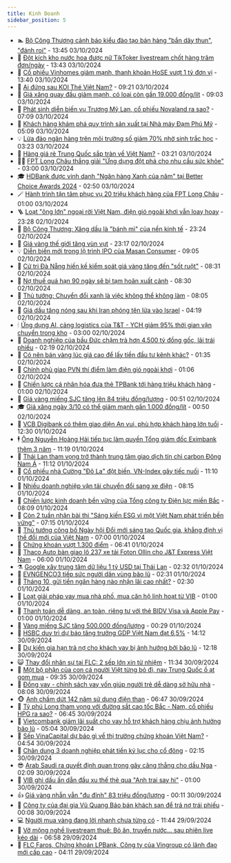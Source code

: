 ```yaml
---
title: Kinh Doanh
sidebar_position: 5
---
```


<!-- dantri-kinh-doanh:START -->
- 🏊 [Bộ Công Thương cảnh báo kiểu đào tạo bán hàng &quot;bắn dây thun&quot;, &quot;đánh roi&quot;](https://dantri.com.vn/kinh-doanh/bo-cong-thuong-canh-bao-kieu-dao-tao-ban-hang-ban-day-thun-danh-roi-20241003163652976.htm) - 13:45 03/10/2024
- 🦆 [Đột kích kho nước hoa được nữ TikToker livestream chốt hàng trăm đơn/ngày](https://dantri.com.vn/kinh-doanh/dot-kich-kho-nuoc-hoa-duoc-nu-tiktoker-livestream-chot-hang-tram-donngay-20241003174614348.htm) - 13:43 03/10/2024
- 🦄 [Cổ phiếu Vinhomes giảm mạnh, thanh khoản HoSE vượt 1 tỷ đơn vị](https://dantri.com.vn/kinh-doanh/co-phieu-vinhomes-giam-manh-thanh-khoan-hose-vuot-1-ty-don-vi-20241003170754088.htm) - 13:40 03/10/2024
- 🌝 [Ai đứng sau KOI Thé Việt Nam?](https://dantri.com.vn/kinh-doanh/ai-dung-sau-koi-the-viet-nam-20241003153034887.htm) - 09:21 03/10/2024
- 💃 [Giá xăng quay đầu giảm mạnh, có loại còn gần 19.000 đồng/lít](https://dantri.com.vn/kinh-doanh/gia-xang-quay-dau-giam-manh-co-loai-con-gan-19000-donglit-20241003141707844.htm) - 09:03 03/10/2024
- 🦏 [Phát sinh diễn biến vụ Trương Mỹ Lan, cổ phiếu Novaland ra sao?](https://dantri.com.vn/kinh-doanh/phat-sinh-dien-bien-vu-truong-my-lan-co-phieu-novaland-ra-sao-20241003131951910.htm) - 07:09 03/10/2024
- 🦩 [Khách hàng khám phá quy trình sản xuất tại Nhà máy Đạm Phú Mỹ](https://dantri.com.vn/kinh-doanh/khach-hang-kham-pha-quy-trinh-san-xuat-tai-nha-may-dam-phu-my-20241003115822108.htm) - 05:09 03/10/2024
- 💡 [Lừa đảo ngân hàng trên môi trường số giảm 70% nhờ sinh trắc học](https://dantri.com.vn/kinh-doanh/lua-dao-ngan-hang-tren-moi-truong-so-giam-70-nho-sinh-trac-hoc-20241002123240099.htm) - 03:23 03/10/2024
- 🌊 [Hàng giá rẻ Trung Quốc sắp tràn về Việt Nam?](https://dantri.com.vn/kinh-doanh/hang-gia-re-trung-quoc-sap-tran-ve-viet-nam-20241003020933603.htm) - 03:21 03/10/2024
- 🧑‍💻 [FPT Long Châu thắng giải &quot;Ứng dụng đột phá cho nhu cầu sức khỏe&quot;](https://dantri.com.vn/kinh-doanh/fpt-long-chau-thang-giai-ung-dung-dot-pha-cho-nhu-cau-suc-khoe-20241003091754278.htm) - 03:00 03/10/2024
- 🎓 [HDBank được vinh danh &quot;Ngân hàng Xanh của năm&quot; tại Better Choice Awards 2024](https://dantri.com.vn/kinh-doanh/hdbank-duoc-vinh-danh-ngan-hang-xanh-cua-nam-tai-better-choice-awards-2024-20241003094330341.htm) - 02:50 03/10/2024
- 🪄 [Hành trình tận tâm phục vụ 20 triệu khách hàng của FPT Long Châu](https://dantri.com.vn/kinh-doanh/hanh-trinh-tan-tam-phuc-vu-20-trieu-khach-hang-cua-fpt-long-chau-20241002090427135.htm) - 01:00 03/10/2024
- 🪜 [Loạt &quot;ông lớn&quot; ngoại rời Việt Nam, điện gió ngoài khơi vẫn loay hoay](https://dantri.com.vn/kinh-doanh/loat-ong-lon-ngoai-roi-viet-nam-dien-gio-ngoai-khoi-van-loay-hoay-20240920135618392.htm) - 23:28 02/10/2024
- 🦄 [Bộ Công Thương: Xăng dầu là &quot;bánh mì&quot; của nền kinh tế](https://dantri.com.vn/kinh-doanh/bo-cong-thuong-xang-dau-la-banh-mi-cua-nen-kinh-te-20241002193554950.htm) - 23:24 02/10/2024
- 💯 [Giá vàng thế giới tăng vùn vụt](https://dantri.com.vn/kinh-doanh/gia-vang-the-gioi-tang-vun-vut-20241002223500113.htm) - 23:17 02/10/2024
- 💡 [Diễn biến mới trong lộ trình IPO của Masan Consumer](https://dantri.com.vn/kinh-doanh/dien-bien-moi-trong-lo-trinh-ipo-cua-masan-consumer-20241002154432855.htm) - 09:05 02/10/2024
- 🧰 [Cử tri Đà Nẵng hiến kế kiểm soát giá vàng tăng đến &quot;sốt ruột&quot;](https://dantri.com.vn/kinh-doanh/cu-tri-da-nang-hien-ke-kiem-soat-gia-vang-tang-den-sot-ruot-20241002143528255.htm) - 08:31 02/10/2024
- 🎊 [Nợ thuế quá hạn 90 ngày sẽ bị tạm hoãn xuất cảnh](https://dantri.com.vn/kinh-doanh/no-thue-qua-han-90-ngay-se-bi-tam-hoan-xuat-canh-20241002144417500.htm) - 08:30 02/10/2024
- 🔭 [Thủ tướng: Chuyển đổi xanh là việc không thể không làm](https://dantri.com.vn/kinh-doanh/thu-tuong-chuyen-doi-xanh-la-viec-khong-the-khong-lam-20241002144021809.htm) - 08:05 02/10/2024
- 💼 [Giá dầu tăng nóng sau khi Iran phóng tên lửa vào Israel](https://dantri.com.vn/kinh-doanh/gia-dau-tang-nong-sau-khi-iran-phong-ten-lua-vao-israel-20241002094857579.htm) - 04:19 02/10/2024
- 🕯 [Ứng dụng AI, cảng logistics của T&amp;T - YCH giảm 95% thời gian vận chuyển trong kho](https://dantri.com.vn/kinh-doanh/ung-dung-ai-cang-logistics-cua-tt-ych-giam-95-thoi-gian-van-chuyen-trong-kho-20241001212420313.htm) - 03:00 02/10/2024
- 🫣 [Doanh nghiệp của bầu Đức chậm trả hơn 4.500 tỷ đồng gốc, lãi trái phiếu](https://dantri.com.vn/kinh-doanh/doanh-nghiep-cua-bau-duc-cham-tra-hon-4500-ty-dong-goc-lai-trai-phieu-20241002082315920.htm) - 02:19 02/10/2024
- 🤠 [Có nên bán vàng lúc giá cao để lấy tiền đầu tư kênh khác?](https://dantri.com.vn/kinh-doanh/co-nen-ban-vang-luc-gia-cao-de-lay-tien-dau-tu-kenh-khac-20241001222932885.htm) - 01:35 02/10/2024
- 🌈 [Chính phủ giao PVN thí điểm làm điện gió ngoài khơi](https://dantri.com.vn/kinh-doanh/chinh-phu-giao-pvn-thi-diem-lam-dien-gio-ngoai-khoi-20241001223439381.htm) - 01:06 02/10/2024
- 🦅 [Chiến lược cá nhân hóa đưa thẻ TPBank tới hàng triệu khách hàng](https://dantri.com.vn/kinh-doanh/chien-luoc-ca-nhan-hoa-dua-the-tpbank-toi-hang-trieu-khach-hang-20241001150103122.htm) - 01:00 02/10/2024
- 🌁 [Giá vàng miếng SJC tăng lên 84 triệu đồng/lượng](https://dantri.com.vn/kinh-doanh/gia-vang-mieng-sjc-tang-len-84-trieu-dongluong-20241002072240956.htm) - 00:51 02/10/2024
- 🎓 [Giá xăng ngày 3/10 có thể giảm mạnh gần 1.000 đồng/lít](https://dantri.com.vn/kinh-doanh/gia-xang-ngay-310-co-the-giam-manh-gan-1000-donglit-20241002014540404.htm) - 00:50 02/10/2024
- 📝 [VCB Digibank có thêm giao diện An vui, phù hợp khách hàng lớn tuổi](https://dantri.com.vn/kinh-doanh/vcb-digibank-co-them-giao-dien-an-vui-phu-hop-khach-hang-lon-tuoi-20241001180311020.htm) - 12:30 01/10/2024
- 🕴 [Ông Nguyễn Hoàng Hải tiếp tục làm quyền Tổng giám đốc Eximbank thêm 3 năm](https://dantri.com.vn/kinh-doanh/ong-nguyen-hoang-hai-tiep-tuc-lam-quyen-tong-giam-doc-eximbank-them-3-nam-20241001165515606.htm) - 11:19 01/10/2024
- 🧰 [Thái Lan tham vọng trở thành trung tâm giao dịch tín chỉ carbon Đông Nam Á](https://dantri.com.vn/kinh-doanh/thai-lan-tham-vong-tro-thanh-trung-tam-giao-dich-tin-chi-carbon-dong-nam-a-20241001111646057.htm) - 11:12 01/10/2024
- 🤖 [Cổ phiếu nhà Cường &quot;Đô La&quot; đột biến, VN-Index gây tiếc nuối](https://dantri.com.vn/kinh-doanh/co-phieu-nha-cuong-do-la-dot-bien-vn-index-gay-tiec-nuoi-20241001162143222.htm) - 11:10 01/10/2024
- 🤠 [Nhiều doanh nghiệp vận tải chuyển đổi sang xe điện](https://dantri.com.vn/kinh-doanh/nhieu-doanh-nghiep-van-tai-chuyen-doi-sang-xe-dien-20241001143724775.htm) - 08:15 01/10/2024
- 🌮 [Chiến lược kinh doanh bền vững của Tổng công ty Điện lực miền Bắc](https://dantri.com.vn/kinh-doanh/chien-luoc-kinh-doanh-ben-vung-cua-tong-cong-ty-dien-luc-mien-bac-20241001144317324.htm) - 08:09 01/10/2024
- 🦄 [Còn 2 tuần nhận bài thi &quot;Sáng kiến ESG vì một Việt Nam phát triển bền vững&quot;](https://dantri.com.vn/kinh-doanh/con-2-tuan-nhan-bai-thi-sang-kien-esg-vi-mot-viet-nam-phat-trien-ben-vung-20241001122703677.htm) - 07:15 01/10/2024
- 👺 [Thủ tướng công bố Ngày hội Đổi mới sáng tạo Quốc gia, khẳng định vị thế đổi mới của Việt Nam](https://dantri.com.vn/kinh-doanh/thu-tuong-cong-bo-ngay-hoi-doi-moi-sang-tao-quoc-gia-khang-dinh-vi-the-doi-moi-cua-viet-nam-20241001105210594.htm) - 07:00 01/10/2024
- 🤗 [Chứng khoán vượt 1.300 điểm](https://dantri.com.vn/kinh-doanh/chung-khoan-vuot-1300-diem-20241001125506793.htm) - 06:41 01/10/2024
- 💪 [Thaco Auto bàn giao lô 237 xe tải Foton Ollin cho J&amp;T Express Việt Nam](https://dantri.com.vn/kinh-doanh/thaco-auto-ban-giao-lo-237-xe-tai-foton-ollin-cho-jt-express-viet-nam-20241001111552907.htm) - 06:00 01/10/2024
- ⚗️ [Google xây trung tâm dữ liệu 1 tỷ USD tại Thái Lan](https://dantri.com.vn/kinh-doanh/google-xay-trung-tam-du-lieu-1-ty-usd-tai-thai-lan-20241001092038543.htm) - 02:32 01/10/2024
- 🧠 [EVNGENCO3 tiếp sức người dân vùng bão lũ](https://dantri.com.vn/kinh-doanh/evngenco3-tiep-suc-nguoi-dan-vung-bao-lu-20241001090653912.htm) - 02:31 01/10/2024
- 🗽 [Tháng 10, gửi tiền ngân hàng nào nhận lãi cao nhất?](https://dantri.com.vn/kinh-doanh/thang-10-gui-tien-ngan-hang-nao-nhan-lai-cao-nhat-20241001091659961.htm) - 02:30 01/10/2024
- 🫣 [Loạt giải pháp vay mua nhà phố, mua căn hộ linh hoạt từ VIB](https://dantri.com.vn/kinh-doanh/loat-giai-phap-vay-mua-nha-pho-mua-can-ho-linh-hoat-tu-vib-20240930224414097.htm) - 01:00 01/10/2024
- 🫣 [Thanh toán dễ dàng, an toàn, riêng tư với thẻ BIDV Visa và Apple Pay](https://dantri.com.vn/kinh-doanh/thanh-toan-de-dang-an-toan-rieng-tu-voi-the-bidv-visa-va-apple-pay-20240930145136765.htm) - 01:00 01/10/2024
- 🫣 [Vàng miếng SJC tăng 500.000 đồng/lượng](https://dantri.com.vn/kinh-doanh/vang-mieng-sjc-tang-500000-dongluong-20241001072201898.htm) - 00:29 01/10/2024
- 💂 [HSBC duy trì dự báo tăng trưởng GDP Việt Nam đạt 6,5%](https://dantri.com.vn/kinh-doanh/hsbc-duy-tri-du-bao-tang-truong-gdp-viet-nam-dat-65-20240930172944619.htm) - 14:12 30/09/2024
- 💫 [Dự kiến gia hạn trả nợ cho khách vay bị ảnh hưởng bởi bão lũ](https://dantri.com.vn/kinh-doanh/du-kien-gia-han-tra-no-cho-khach-vay-bi-anh-huong-boi-bao-lu-20240930170354919.htm) - 12:18 30/09/2024
- 😺 [Thay đổi nhân sự tại FLC: 2 sếp lớn xin từ nhiệm](https://dantri.com.vn/kinh-doanh/thay-doi-nhan-su-tai-flc-2-sep-lon-xin-tu-nhiem-20240930163912851.htm) - 11:34 30/09/2024
- 🦆 [Một bộ phận của con cá người Việt từng bỏ đi, nay Trung Quốc ồ ạt gom mua](https://dantri.com.vn/kinh-doanh/mot-bo-phan-cua-con-ca-nguoi-viet-tung-bo-di-nay-trung-quoc-o-at-gom-mua-20240930155708846.htm) - 09:35 30/09/2024
- 👀 [Đồng vay - chính sách vay vốn giúp người trẻ dễ dàng sở hữu nhà](https://dantri.com.vn/kinh-doanh/dong-vay-chinh-sach-vay-von-giup-nguoi-tre-de-dang-so-huu-nha-20240930144734349.htm) - 08:08 30/09/2024
- 🐵 [Anh chấm dứt 142 năm sử dụng điện than](https://dantri.com.vn/kinh-doanh/anh-cham-dut-142-nam-su-dung-dien-than-20240930133137103.htm) - 06:47 30/09/2024
- 🤖 [Tỷ phú Long tham vọng với đường sắt cao tốc Bắc - Nam, cổ phiếu HPG ra sao?](https://dantri.com.vn/kinh-doanh/ty-phu-long-tham-vong-voi-duong-sat-cao-toc-bac-nam-co-phieu-hpg-ra-sao-20240930133655104.htm) - 06:45 30/09/2024
- 💂 [Vietcombank giảm lãi suất cho vay hỗ trợ khách hàng chịu ảnh hưởng bão lũ](https://dantri.com.vn/kinh-doanh/vietcombank-giam-lai-suat-cho-vay-ho-tro-khach-hang-chiu-anh-huong-bao-lu-20240930120121471.htm) - 05:04 30/09/2024
- 🦆 [Sếp VinaCapital dự báo gì về thị trường chứng khoán Việt Nam?](https://dantri.com.vn/kinh-doanh/sep-vinacapital-du-bao-gi-ve-thi-truong-chung-khoan-viet-nam-20240930012719667.htm) - 04:54 30/09/2024
- 🦅 [Chân dung 3 doanh nghiệp phát tiền kỷ lục cho cổ đông](https://dantri.com.vn/kinh-doanh/chan-dung-3-doanh-nghiep-phat-tien-ky-luc-cho-co-dong-20240929085832493.htm) - 02:15 30/09/2024
- 😎 [Arab Saudi ra quyết định quan trọng gây căng thẳng cho dầu Nga](https://dantri.com.vn/kinh-doanh/arab-saudi-ra-quyet-dinh-quan-trong-gay-cang-thang-cho-dau-nga-20240929171255296.htm) - 02:09 30/09/2024
- 🐎 [VIB ghi dấu ấn dẫn đầu xu thế thẻ qua &quot;Anh trai say hi&quot;](https://dantri.com.vn/kinh-doanh/vib-ghi-dau-an-dan-dau-xu-the-the-qua-anh-trai-say-hi-20240929172906147.htm) - 01:00 30/09/2024
- 👍 [Giá vàng nhẫn vẫn &quot;đu đỉnh&quot; 83 triệu đồng/lượng](https://dantri.com.vn/kinh-doanh/gia-vang-nhan-van-du-dinh-83-trieu-dongluong-20240930045514175.htm) - 00:11 30/09/2024
- 🦒 [Công ty của đại gia Vũ Quang Bảo bán khách sạn để trả nợ trái phiếu](https://dantri.com.vn/kinh-doanh/cong-ty-cua-dai-gia-vu-quang-bao-ban-khach-san-de-tra-no-trai-phieu-20240929195605619.htm) - 00:08 30/09/2024
- 💻 [Người mua vàng đang lời nhanh chưa từng có](https://dantri.com.vn/kinh-doanh/nguoi-mua-vang-dang-loi-nhanh-chua-tung-co-20240929003906035.htm) - 11:44 29/09/2024
- 👺 [Vỡ mộng nghề livestream thuê: Bỏ ăn, truyền nước... sau phiên live kéo dài](https://dantri.com.vn/kinh-doanh/vo-mong-nghe-livestream-thue-bo-an-truyen-nuoc-sau-phien-live-keo-dai-20240929022829789.htm) - 06:58 29/09/2024
- 🧐 [FLC Faros, Chứng khoán LPBank, Công ty của Vingroup có lãnh đạo mới cấp cao](https://dantri.com.vn/kinh-doanh/flc-faros-chung-khoan-lpbank-cong-ty-cua-vingroup-co-lanh-dao-moi-cap-cao-20240929061625062.htm) - 04:11 29/09/2024<!-- dantri-kinh-doanh:END -->
